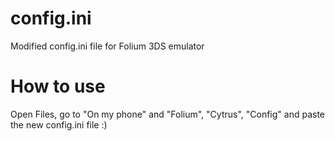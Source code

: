 # config.ini
Modified config.ini file for Folium 3DS emulator

# How to use
Open Files, go to "On my phone" and "Folium", "Cytrus", "Config" and paste the new config.ini file :)
